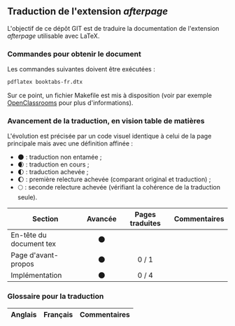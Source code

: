 ## Traduction de l'extension *afterpage*

L'objectif de ce dépôt GIT est de traduire la documentation de l'extension *afterpage* utilisable avec LaTeX.


### Commandes pour obtenir le document

Les commandes suivantes doivent être exécutées :

```bash
pdflatex booktabs-fr.dtx
```

Sur ce point, un fichier Makefile est mis à disposition (voir par exemple [OpenClassrooms](https://openclassrooms.com/courses/compilez-sous-gnu-linux#/id/r-1130480) pour plus d'informations).


### Avancement de la traduction, en vision table de matières

L'évolution est précisée par un code visuel identique à celui de la page principale mais avec une définition affinée :

- :new_moon: : traduction non entamée ;
- :waxing_crescent_moon: : traduction en cours ;
- :first_quarter_moon: : traduction achevée ;
- :waxing_gibbous_moon: : première relecture achevée (comparant original et traduction) ; 
- :full_moon: : seconde relecture achevée (vérifiant la cohérence de la traduction seule).

Section                       | Avancée                | Pages traduites | Commentaires 
----------------------------- | :--------------------: | :-------------: | -------------------------
En-tête du document tex       | :new_moon:             |                 |
Page d'avant-propos           | :new_moon:             | 0 / 1           | 
Implémentation                | :new_moon:             | 0 / 4           |



### Glossaire pour la traduction

Anglais                   | Français                                          | Commentaires 
------------------------- | ------------------------------------------------- | -------------------------------

